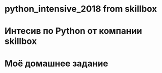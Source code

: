 # python_intensive_2018 from skillbox
# Интесив по Python от компании skillbox
# Моё домашнее задание
